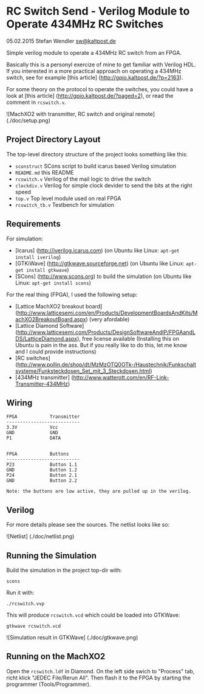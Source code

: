 RC Switch Send - Verilog Module to Operate 434MHz RC Switches
==============================================================
05.02.2015 Stefan Wendler
sw@kaltpost.de

Simple verilog module to operate a 434MHz RC switch from an FPGA. 

Basically this is a personyl exercize of mine to get familiar with Verilog HDL. 
If you interested in a more practical approach on operating a 434MHz switch, see
for example [this article] (http://gpio.kaltpost.de/?p=2163). 
 
For some theory on the protocol to operate the switches, you could 
have a look at [this article] (http://gpio.kaltpost.de/?paged=2), or read
the comment in `rcswitch.v`.

![MachXO2 with transmitter, RC switch and original remote] (./doc/setup.png)

Project Directory Layout
------------------------

The top-level directory structure of the project looks something like this:

* `sconstruct` 		SCons script to build icarus based Verilog simulation	
* `README.md`		this README
* `rcswitch.v`		Verilog of the mail logic to drive the switch
* `clockdiv.v`		Verilog for simple clock devider to send the bits at the right speed
* `top.v`			Top level module used on real FPGA
* `rcswitch_tb.v`	Testbench for simulation	


Requirements
------------

For simulation:

* [Icarus] (http://iverilog.icarus.com) (on Ubuntu like Linux: `apt-get install iverilog`)
* [GTKiWave] (http://gtkwave.sourceforge.net) (on Ubuntu like Linux: `apt-get install gtkwave`)
* [SCons] (http://www.scons.org) to build the simulation (on Ubuntu like Linux: `apt-get install scons`)

For the real thing (FPGA), I used the following setup:

* [Lattice MachXO2 breakout board] (http://www.latticesemi.com/en/Products/DevelopmentBoardsAndKits/MachXO2BreakoutBoard.aspx) (very afordable)
* [Lattice Diamond Software] (http://www.latticesemi.com/Products/DesignSoftwareAndIP/FPGAandLDS/LatticeDiamond.aspx), free license available (Installing this on Ubuntu is pain in the ass. But if you really like to do this, let me know and I could provide instructions)
* [RC switches] (http://www.pollin.de/shop/dt/MzMzOTQ0OTk-/Haustechnik/Funkschaltsysteme/Funksteckdosen_Set_mit_3_Steckdosen.html)
* [434MHz transmitter] (http://www.watterott.com/en/RF-Link-Transmitter-434MHz)


Wiring
------

	FPGA			Transmitter
	---------------------------
	3.3V			Vcc
	GND				GND
	P1				DATA


	FPGA			Buttons
	---------------------------
	P23				Button 1.1
	GND				Button 1.2
	P24				Button 2.1
	GND				Button 2.2
				
	Note: the buttons are low active, they are pulled up in the verilog.


Verilog
-------

For more details please see the sources. The netlist looks like so:

![Netlist] (./doc/netlist.png)


Running the Simulation
----------------------

Build the simulation in the project top-dir with:

	scons

Run it with:

	./rcswitch.vvp

This will produce `rcswitch.vcd` which could be loaded into GTKWave:

	gtkwave rcswitch.vcd

![Simulation result in GTKWave] (./doc/gtkwave.png)


Running on the MachXO2
----------------------

Open the `rcswitch.ldf` in Diamond. On the left side swich to "Process" tab, richt klick "JEDEC File/Rerun All". 
Then flash it to the FPGA by starting the programmer (Tools/Programmer).
